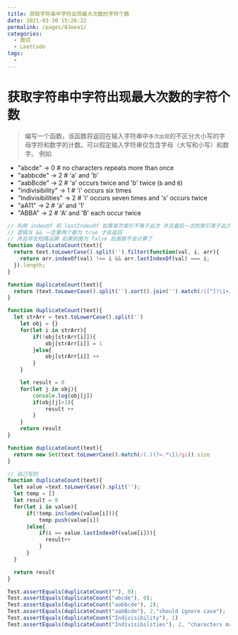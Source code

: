 ```yaml
---
title: 获取字符串中字符出现最大次数的字符个数
date: 2021-03-30 15:26:22
permalink: /pages/83eea1/
categories:
  - 面试
  - LeetCode
tags:
  - 
---
```


# 获取字符串中字符出现最大次数的字符个数

> 编写一个函数，该函数将返回在输入字符串中`多次出现`的不区分大小写的字母字符和数字的计数。可以假定输入字符串仅包含字母（大写和小写）和数字。
> 例如
- "abcde" -> 0 # no characters repeats more than once
- "aabbcde" -> 2 # 'a' and 'b'
- "aabBcde" -> 2 # 'a' occurs twice and 'b' twice (`b` and `B`)
- "indivisibility" -> 1 # 'i' occurs six times
- "Indivisibilities" -> 2 # 'i' occurs seven times and 's' occurs twice
- "aA11" -> 2 # 'a' and '1'
- "ABBA" -> 2 # 'A' and 'B' each occur twice

```javascript
// 利用 indexOf 和 lastIndexOf 如果首次索引不等于此次 并且最后一次的索引等于此次 就说明出现了多次
// 逻辑与 && 一定要两个都为 true 才会返回
// 并且存在短路运算 如果前面为 false 后面就不会计算了
function duplicateCount(text){
  return text.toLowerCase().split('').filter(function(val, i, arr){
    return arr.indexOf(val) !== i && arr.lastIndexOf(val) === i;
  }).length;
}

function duplicateCount(text){
  return (text.toLowerCase().split('').sort().join('').match(/([^])\1+/g) || []).length;
}

function duplicateCount(text){
  let strArr = test.toLowerCase().split('')
    let obj = {}
    for(let i in strArr){
        if(!obj[strArr[i]]){
            obj[strArr[i]] = 1
        }else{
            obj[strArr[i]] ++
        }
    }

    let result = 0
    for(let j in obj){
        console.log(obj[j])
        if(obj[j]>1){
            result ++
        }
    }
    return result
}

function duplicateCount(text){
  return new Set(text.toLowerCase().match(/(.)(?=.*\1)/gi)).size
}

// 自己写的
function duplicateCount(text){
  let value =text.toLowerCase().split('');
  let temp = []
  let result = 0
  for(let i in value){
      if(!temp.includes(value[i])){
          temp.push(value[i])
      }else{
          if(i == value.lastIndexOf(value[i])){
            result++
          }
      }
  }

  return result
}

Test.assertEquals(duplicateCount(""), 0);
Test.assertEquals(duplicateCount("abcde"), 0);
Test.assertEquals(duplicateCount("aabbcde"), 2);
Test.assertEquals(duplicateCount("aabBcde"), 2,"should ignore case");
Test.assertEquals(duplicateCount("Indivisibility"), 1)
Test.assertEquals(duplicateCount("Indivisibilities"), 2, "characters may not be adjacent")
```
